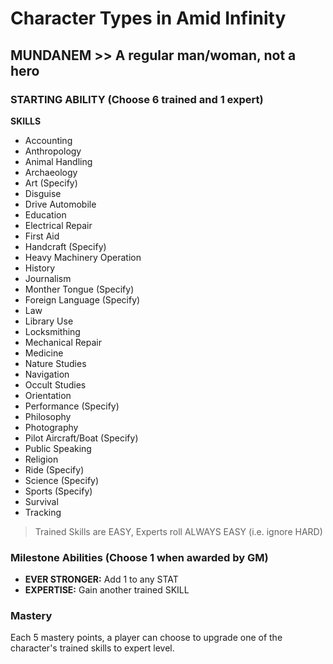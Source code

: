 # Character Types in Amid Infinity

## MUNDANEM >> A regular man/woman, not a hero

### STARTING ABILITY (Choose  **6 trained** and **1 expert**)

**SKILLS**

- Accounting
- Anthropology
- Animal Handling
- Archaeology
- Art (Specify)
- Disguise
- Drive Automobile
- Education
- Electrical Repair
- First Aid
- Handcraft (Specify)
- Heavy Machinery Operation
- History
- Journalism
- Monther Tongue (Specify)
- Foreign Language (Specify)
- Law
- Library Use
- Locksmithing
- Mechanical Repair
- Medicine
- Nature Studies
- Navigation
- Occult Studies
- Orientation
- Performance (Specify)
- Philosophy
- Photography
- Pilot Aircraft/Boat (Specify)
- Public Speaking
- Religion
- Ride (Specify)
- Science (Specify)
- Sports (Specify)
- Survival
- Tracking

> Trained Skills are EASY, Experts roll ALWAYS EASY (i.e. ignore HARD)

### Milestone Abilities (Choose 1 when awarded by GM)

- **EVER STRONGER:** Add 1 to any STAT
- **EXPERTISE:** Gain another trained SKILL

### Mastery

Each 5 mastery points, a player can choose to upgrade one of the character's trained skills to expert level.